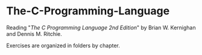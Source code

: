 # The-C-Programming-Language

Reading "_The C Programming Language 2nd Edition_" by Brian W. Kernighan and Dennis
M. Ritchie.

Exercises are organized in folders by chapter.
